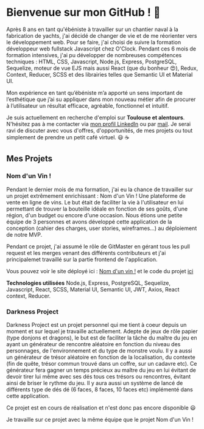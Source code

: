 # Bienvenue sur mon GitHub ! 👋

Après 8 ans en tant qu'ébéniste à travailler sur un chantier naval à la fabrication de yachts, j'ai décidé de changer de vie et de me réorienter vers le développement web. Pour se faire, j'ai choisi de suivre la formation développeur web fullstack Javascript chez O'Clock. Pendant ces 6 mois de formation intensives, j'ai pu développer de nombreuses compétences techniques : HTML, CSS, Javascript, Node.js, Express, PostgreSQL, Sequelize, moteur de vue EJS mais aussi React (que du bonheur :heart_eyes:), Redux, Context, Reducer, SCSS et des librairies telles que Semantic UI et Material UI. 

Mon expérience en tant qu’ébéniste m’a apporté un sens important de l’esthétique que j’ai su appliquer dans mon nouveau métier afin de procurer à l’utilisateur un résultat efficace, agréable, fonctionnel et intuitif.

Je suis actuellement en recherche d'emploi sur **Toulouse et alentours**. N'hésitez pas à me contacter via [mon profil LinkedIn](https://www.linkedin.com/in/antoine-quelin/) ou par [mail](mailto:quelin.antoine@gmail.com). Je serai ravi de discuter avec vous d'offres, d'opportunités, de mes projets ou tout simplement de prendre un petit café virtuel. :smiley: :coffee: 

## Mes Projets


### Nom d'un Vin !

Pendant le dernier mois de ma formation, j'ai eu la chance de travailler sur un projet extrêmement enrichissant : Nom d'un Vin ! Une plateforme de vente en ligne de vins. Le but était de faciliter la vie à l'utilisateur en lui permettant de trouver la bouteille idéale en fonction de ses goûts, d'une région, d'un budget ou encore d'une occasion. Nous étions une petite équipe de 3 personnes et avons développé cette application de la conception (cahier des charges, user stories, wireframes...) au déploiement de notre MVP.

Pendant ce projet, j'ai assumé le rôle de GitMaster en gérant tous les pull request et les merges venant des différents contributeurs et j'ai principalemet travaillé sur la partie frontend de l'application.

Vous pouvez voir le site déployé ici : [Nom d'un vin !](http://www.nomdunvin.antoine-quelin.fr/) et le code du projet [ici](https://github.com/AntoineQuelin/Nom-d-un-vin-)

**Technologies utilisées**
Node.js, Express, PostgreSQL, Sequelize, Javascript, React, SCSS, Material UI, Semantic UI, JWT, Axios, React context, Reducer.



### Darkness Project

Darkness Project est un projet personnel qui me tient à coeur depuis un moment et sur lequel je travaille actuellement. Adepte de jeux de rôle papier (type donjons et dragons), le but est de faciliter la tâche du maître du jeu en ayant un générateur de rencontre aléatoire en fonction du niveau des personnages, de l'environnement et du type de monstre voulu. Il y a aussi un générateur de trésor aléatoire en fonction de la localisation, du contexte (fin de quête, trésor commun trouvé dans un coffre, sur un cadavre etc). Ce générateur fera gagner un temps précieux au maître du jeu en lui évitant de devoir tirer lui même avec ses dés tous ces trésors ou rencontres, évitant ainsi de briser le rythme du jeu. Il y aura aussi un système de lancé de différents type de dés dé (6 faces, 8 faces, 10 faces etc) implémenté dans cette application.

Ce projet est en cours de réalisation et n'est donc pas encore disponible :smiley:

Je travaille sur ce projet avec la même équipe que le projet Nom d'un Vin !
